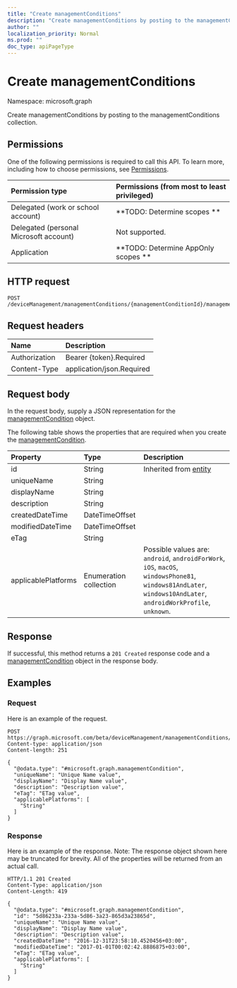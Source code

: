 ```yaml
---
title: "Create managementConditions"
description: "Create managementConditions by posting to the managementConditions collection."
author: ""
localization_priority: Normal
ms.prod: ""
doc_type: apiPageType
---
```


# Create managementConditions

Namespace: microsoft.graph

Create managementConditions by posting to the managementConditions collection.

## Permissions
One of the following permissions is required to call this API. To learn more, including how to choose permissions, see [Permissions](/concepts/permissions-reference.md).

|Permission type|Permissions (from most to least privileged)|
|:---|:---|
|Delegated (work or school account)|**TODO: Determine scopes **|
|Delegated (personal Microsoft account)|Not supported.|
|Application|**TODO: Determine AppOnly scopes **|

## HTTP request
<!-- {
  "blockType": "ignored"
}
-->
``` http
POST /deviceManagement/managementConditions/{managementConditionId}/managementConditionStatements/{managementConditionStatementId}/managementConditions/$ref
```

## Request headers
|Name|Description|
|:---|:---|
|Authorization|Bearer {token}.Required|
|Content-Type|application/json.Required|

## Request body
In the request body, supply a JSON representation for the [managementCondition](../resources/managementcondition.md) object.

The following table shows the properties that are required when you create the [managementCondition](../resources/managementcondition.md).

|Property|Type|Description|
|:---|:---|:---|
|id|String| Inherited from [entity](../resources/entity.md)|
|uniqueName|String||
|displayName|String||
|description|String||
|createdDateTime|DateTimeOffset||
|modifiedDateTime|DateTimeOffset||
|eTag|String||
|applicablePlatforms|Enumeration collection| Possible values are: `android`, `androidForWork`, `iOS`, `macOS`, `windowsPhone81`, `windows81AndLater`, `windows10AndLater`, `androidWorkProfile`, `unknown`.|



## Response
If successful, this method returns a `201 Created` response code and a [managementCondition](../resources/managementcondition.md) object in the response body.

## Examples

### Request
Here is an example of the request.
<!-- {
  "blockType": "request",
  "name": "create_managementcondition_from_"
}
-->
``` http
POST https://graph.microsoft.com/beta/deviceManagement/managementConditions/{managementConditionId}/managementConditionStatements/{managementConditionStatementId}/managementConditions
Content-type: application/json
Content-length: 251

{
  "@odata.type": "#microsoft.graph.managementCondition",
  "uniqueName": "Unique Name value",
  "displayName": "Display Name value",
  "description": "Description value",
  "eTag": "ETag value",
  "applicablePlatforms": [
    "String"
  ]
}
```

### Response
Here is an example of the response. Note: The response object shown here may be truncated for brevity. All of the properties will be returned from an actual call.
<!-- {
  "blockType": "response",
  "truncated": true,
  "@odata.type": "microsoft.graph.managementcondition"
}
-->
``` http
HTTP/1.1 201 Created
Content-Type: application/json
Content-Length: 419

{
  "@odata.type": "#microsoft.graph.managementCondition",
  "id": "5d86233a-233a-5d86-3a23-865d3a23865d",
  "uniqueName": "Unique Name value",
  "displayName": "Display Name value",
  "description": "Description value",
  "createdDateTime": "2016-12-31T23:58:10.4520456+03:00",
  "modifiedDateTime": "2017-01-01T00:02:42.8886875+03:00",
  "eTag": "ETag value",
  "applicablePlatforms": [
    "String"
  ]
}
```


